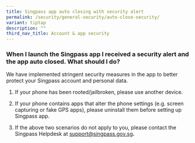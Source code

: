 ```yaml
---
title: Singpass app auto closing with security alert
permalink: /security/general-security/auto-close-security/
variant: tiptap
description: ""
third_nav_title: Account & app security
---
```

<h3>When I launch the Singpass app I received a security alert and the app auto closed. What should I do?</h3>
<p>We have implemented stringent security measures in the app to better protect
your Singpass account and personal data.</p>
<ol data-tight="true" class="tight">
<li>
<p>If your phone has been rooted/jailbroken, please use another device.</p>
</li>
<li>
<p>If your phone contains apps that alter the phone settings (e.g. screen
capturing or fake GPS apps), please uninstall them before setting up Singpass
app.</p>
</li>
<li>
<p>If the above two scenarios do not apply to you, please contact the Singpass
Helpdesk at <a href="mailto:support@singpass.gov.sg" rel="noopener noreferrer nofollow" target="_blank"><u>support@singpass.gov.sg</u></a><strong>.</strong>
</p>
</li>
</ol>
<p></p>